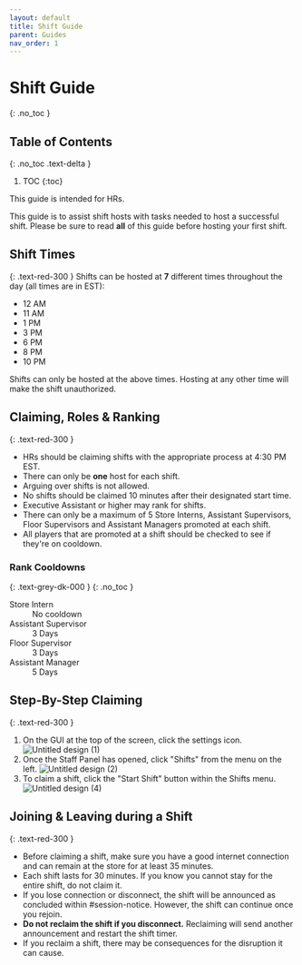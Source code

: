 ```yaml
---
layout: default
title: Shift Guide
parent: Guides
nav_order: 1
---
```


# Shift Guide
{: .no_toc }

## Table of Contents
{: .no_toc .text-delta }

1. TOC
{:toc}

This guide is intended for HRs.

This guide is to assist shift hosts with tasks needed to host a successful shift. Please be sure to read **all** of this guide before hosting your first shift.

## Shift Times
{: .text-red-300 }
Shifts can be hosted at **7** different times throughout the day (all times are in EST):
- 12 AM
- 11 AM
- 1 PM
- 3 PM
- 6 PM
- 8 PM
- 10 PM

Shifts can only be hosted at the above times. Hosting at any other time will make the shift unauthorized.

## Claiming, Roles & Ranking
{: .text-red-300 }
- HRs should be claiming shifts with the appropriate process at 4:30 PM EST.
- There can only be **one** host for each shift.
- Arguing over shifts is not allowed.
- No shifts should be claimed 10 minutes after their designated start time.
- Executive Assistant or higher may rank for shifts.
- There can only be a maximum of 5 Store Interns, Assistant Supervisors, Floor Supervisors and Assistant Managers promoted at each shift.
- All players that are promoted at a shift should be checked to see if they're on cooldown.

### Rank Cooldowns
{: .text-grey-dk-000 } 
{: .no_toc }
<dl>
  <dt>Store Intern</dt>
  <dd>No cooldown</dd>
  <dt>Assistant Supervisor</dt>
  <dd>3 Days</dd>
  <dt>Floor Supervisor</dt>
  <dd>3 Days</dd>
  <dt>Assistant Manager</dt>
  <dd>5 Days</dd>
</dl>

## Step-By-Step Claiming
{: .text-red-300 }
1. On the GUI at the top of the screen, click the settings icon.
![Untitled design (1)](https://user-images.githubusercontent.com/93451050/147700076-04846343-1593-4dc0-badb-3c1bd9c77a93.png)
2. Once the Staff Panel has opened, click "Shifts" from the menu on the left.
![Untitled design (2)](https://user-images.githubusercontent.com/93451050/147700092-895521eb-c6a4-4ce4-a6ef-a3feb16fa4ee.png)
3. To claim a shift, click the "Start Shift" button within the Shifts menu.
![Untitled design (4)](https://user-images.githubusercontent.com/93451050/147700180-0224c8d8-9fb1-417e-ba80-dc817b642705.png)

## Joining & Leaving during a Shift
{: .text-red-300 }
- Before claiming a shift, make sure you have a good internet connection and can remain at the store for at least 35 minutes.
- Each shift lasts for 30 minutes. If you know you cannot stay for the entire shift, do not claim it.
- If you lose connection or disconnect, the shift will be announced as concluded within #session-notice. However, the shift can continue once you rejoin.
- **Do not reclaim the shift if you disconnect.** Reclaiming will send another announcement and restart the shift timer.
- If you reclaim a shift, there may be consequences for the disruption it can cause.
